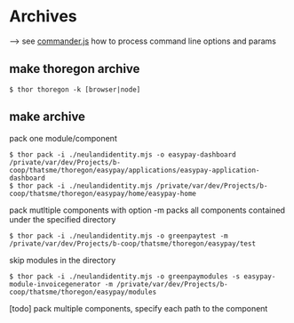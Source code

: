 Archives
========

--> see [commander.js](https://github.com/tj/commander.js) how to process command line options and params

## make thoregon archive
    $ thor thoregon -k [browser|node]

## make archive
pack one module/component

    $ thor pack -i ./neulandidentity.mjs -o easypay-dashboard /private/var/dev/Projects/b-coop/thatsme/thoregon/easypay/applications/easypay-application-dashboard
    $ thor pack -i ./neulandidentity.mjs /private/var/dev/Projects/b-coop/thatsme/thoregon/easypay/home/easypay-home

pack mutltiple components with option -m
packs all components contained under the specified directory

    $ thor pack -i ./neulandidentity.mjs -o greenpaytest -m /private/var/dev/Projects/b-coop/thatsme/thoregon/easypay/test

skip modules in the directory

    $ thor pack -i ./neulandidentity.mjs -o greenpaymodules -s easypay-module-invoicegenerator -m /private/var/dev/Projects/b-coop/thatsme/thoregon/easypay/modules

[todo] pack multiple components, specify each path to the component
